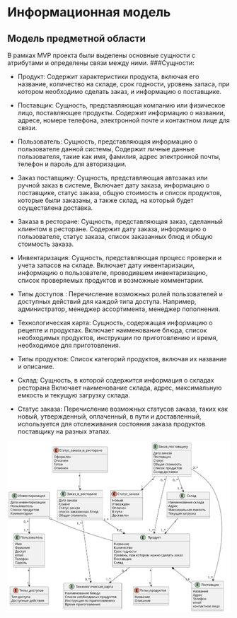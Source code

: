 # Информационная модель

## Модель предметной области

В рамках MVP проекта были выделены основные сущности с атрибутами и определены связи между ними.
###Сущности:
- Продукт: 
 Содержит  характеристики  продукта, включая его название, количество на складе, срок годности, уровень запаса, при котором необходимо сделать заказ, и информацию о поставщике.

- Поставщик:
    Сущность, представляющая компанию или физическое лицо, поставляющее продукты. Содержит информацию о названии, адресе, номере телефона, электронной почте и контактном лице для связи.

- Пользователь:
   Сущность, представляющая информацию о пользователе данной системы, Содержит личные данные пользователя, такие как имя, фамилия, адрес электронной почты, телефон и пароль для авторизации.

- Заказ поставщику:
    Сущность, представляющая автозаказ или ручной заказ в системе, Включает дату заказа, информацию о поставщике, статус заказа, общую стоимость и список продуктов, которые были заказаны, а также склад, на который будет осуществлена доставка.

- Заказа в ресторане:
 Сущность, представляющая заказ, сделанный клиентом в ресторане. Содержит дату заказа, информацию о пользователе, статус заказа, список заказанных блюд и общую стоимость заказа.


- Инвентаризация:
   Сущность, представляющая процесс проверки и учета запасов на складе. Включает дату инвентаризации, информацию о пользователе, проводившем инвентаризацию, список проверяемых продуктов и возможные комментарии.

- Типы доступов :
   Перечисление возможных ролей пользователей и доступных действий для каждой типа доступа. Например, администратор, менеджер ассортимента, менеджер пополнения.

- Технологическая карта:
Сущность, содержащая информацию о рецепте и продуктах. Включает наименование блюда, список необходимых продуктов, инструкции по приготовлению и время, необходимое для приготовления.

- Типы продуктов: 
  Список  категорий продуктов, включая их название и описание. 

- Склад:
   Сущность, в которой содержится информация о складах ресторана 
Включает наименование склада, адрес, максимальную емкость и текущую загрузку склада.

- Статус заказа:
  Перечисление возможных статусов заказа, таких как новый, утвержденный, оплаченный, в пути и доставленный, используется для отслеживания состояния заказа продуктов поставщику на разных этапах.




![](diagrams/out/class.svg)

